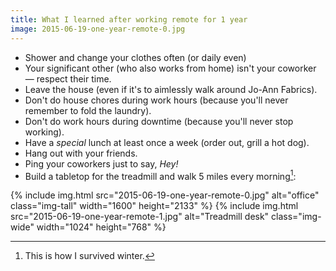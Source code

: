 ```yaml
---
title: What I learned after working remote for 1 year
image: 2015-06-19-one-year-remote-0.jpg
---
```


- Shower and change your clothes often (or daily even)
- Your significant other (who also works from home) isn't your coworker &mdash; respect their time.
- Leave the house (even if it's to aimlessly walk around Jo-Ann Fabrics).
- Don't do house chores during work hours (because you'll never remember to fold the laundry).
- Don't do work hours during downtime (because you'll never stop working).
- Have a _special_ lunch at least once a week (order out, grill a hot dog).
- Hang out with your friends.
- Ping your coworkers just to say, _Hey!_
- Build a tabletop for the treadmill and walk 5 miles every morning[^1]:

<div class="photos">
{% include img.html src="2015-06-19-one-year-remote-0.jpg" alt="office" class="img-tall" width="1600" height="2133" %}
{% include img.html src="2015-06-19-one-year-remote-1.jpg" alt="Treadmill desk" class="img-wide" width="1024" height="768" %}
</div>

[^1]: This is how I survived winter.
